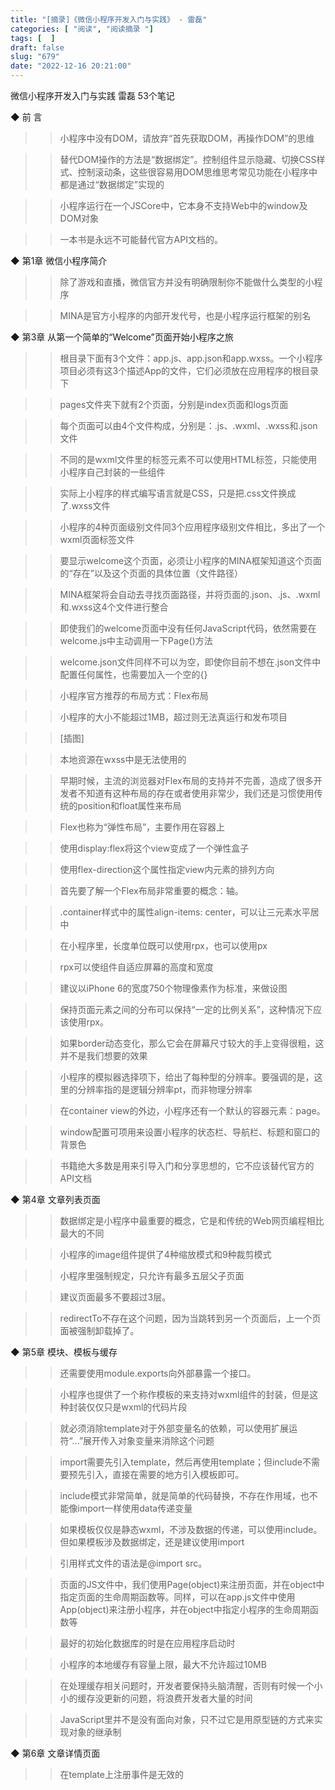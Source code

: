 ```yaml
---
title: "[摘录]《微信小程序开发入门与实践》 - 雷磊"
categories: [ "阅读", "阅读摘录 "]
tags: [  ]
draft: false
slug: "679"
date: "2022-12-16 20:21:00"
---
```


微信小程序开发入门与实践
雷磊
53个笔记


◆ 前 言

>> 小程序中没有DOM，请放弃“首先获取DOM，再操作DOM”的思维

>> 替代DOM操作的方法是“数据绑定”。控制组件显示隐藏、切换CSS样式、控制滚动条，这些很容易用DOM思维思考常见功能在小程序中都是通过“数据绑定”实现的

>> 小程序运行在一个JSCore中，它本身不支持Web中的window及DOM对象

>> 一本书是永远不可能替代官方API文档的。


◆ 第1章 微信小程序简介

>> 除了游戏和直播，微信官方并没有明确限制你不能做什么类型的小程序

>> MINA是官方小程序的内部开发代号，也是小程序运行框架的别名


◆ 第3章 从第一个简单的“Welcome”页面开始小程序之旅

>> 根目录下面有3个文件：app.js、app.json和app.wxss。一个小程序项目必须有这3个描述App的文件，它们必须放在应用程序的根目录下

>> pages文件夹下就有2个页面，分别是index页面和logs页面

>> 每个页面可以由4个文件构成，分别是：.js、.wxml、.wxss和.json文件

>> 不同的是wxml文件里的标签元素不可以使用HTML标签，只能使用小程序自己封装的一些组件

>> 实际上小程序的样式编写语言就是CSS，只是把.css文件换成了.wxss文件

>> 小程序的4种页面级别文件同3个应用程序级别文件相比，多出了一个wxml页面标签文件

>> 要显示welcome这个页面，必须让小程序的MINA框架知道这个页面的“存在”以及这个页面的具体位置（文件路径）

>> MINA框架将会自动去寻找页面路径，并将页面的.json、.js、.wxml和.wxss这4个文件进行整合

>> 即使我们的welcome页面中没有任何JavaScript代码，依然需要在welcome.js中主动调用一下Page()方法

>> welcome.json文件同样不可以为空，即使你目前不想在.json文件中配置任何属性，也需要加入一个空的{}

>> 小程序官方推荐的布局方式：Flex布局

>> 小程序的大小不能超过1MB，超过则无法真运行和发布项目

>> [插图]

>> 本地资源在wxss中是无法使用的

>> 早期时候，主流的浏览器对Flex布局的支持并不完善，造成了很多开发者不知道有这种布局的存在或者使用非常少，我们还是习惯使用传统的position和float属性来布局

>> Flex也称为“弹性布局”，主要作用在容器上

>> 使用display:flex将这个view变成了一个弹性盒子

>> 使用flex-direction这个属性指定view内元素的排列方向

>> 首先要了解一个Flex布局非常重要的概念：轴。

>> .container样式中的属性align-items: center，可以让三元素水平居中

>> 在小程序里，长度单位既可以使用rpx，也可以使用px

>> rpx可以使组件自适应屏幕的高度和宽度

>> 建议以iPhone 6的宽度750个物理像素作为标准，来做设图

>> 保持页面元素之间的分布可以保持“一定的比例关系”，这种情况下应该使用rpx。

>> 如果border动态变化，那么它会在屏幕尺寸较大的手上变得很粗，这并不是我们想要的效果

>> 小程序的模拟器选择项下，给出了每种型的分辨率。要强调的是，这里的分辨率指的是逻辑分辨率pt，而非物理分辨率

>> 在container view的外边，小程序还有一个默认的容器元素：page。

>> window配置可项用来设置小程序的状态栏、导航栏、标题和窗口的背景色

>> 书籍绝大多数是用来引导入门和分享思想的，它不应该替代官方的API文档


◆ 第4章 文章列表页面

>> 数据绑定是小程序中最重要的概念，它是和传统的Web网页编程相比最大的不同

>> 小程序的image组件提供了4种缩放模式和9种裁剪模式

>> 小程序里强制规定，只允许有最多五层父子页面

>> 建议页面最多不要超过3层。

>> redirectTo不存在这个问题，因为当跳转到另一个页面后，上一个页面被强制卸载掉了。


◆ 第5章 模块、模板与缓存

>> 还需要使用module.exports向外部暴露一个接口。

>> 小程序也提供了一个称作模板的来支持对wxml组件的封装，但是这种封装仅仅只是wxml的代码片段

>> 就必须消除template对于外部变量名的依赖，可以使用扩展运符“...”展开传入对象变量来消除这个问题

>> import需要先引入template，然后再使用template；但include不需要预先引入，直接在需要的地方引入模板即可。

>> include模式非常简单，就是简单的代码替换，不存在作用域，也不能像import一样使用data传递变量

>> 如果模板仅仅是静态wxml，不涉及数据的传递，可以使用include。但如果模板涉及数据绑定，还是建议使用import

>> 引用样式文件的语法是@import src。

>> 页面的JS文件中，我们使用Page(object)来注册页面，并在object中指定页面的生命周期函数等。同样，可以在app.js文件中使用App(object)来注册小程序，并在object中指定小程序的生命周期函数等

>> 最好的初始化数据库的时是在应用程序启动时

>> 小程序的本地缓存有容量上限，最大不允许超过10MB

>> 在处理缓存相关问题时，开发者要保持头脑清醒，否则有时候一个小小的缓存没更新的问题，将浪费开发者大量的时间

>> JavaScript里并不是没有面向对象，只不过它是用原型链的方式来实现对象的继承制


◆ 第6章 文章详情页面

>> 在template上注册事件是无效的
